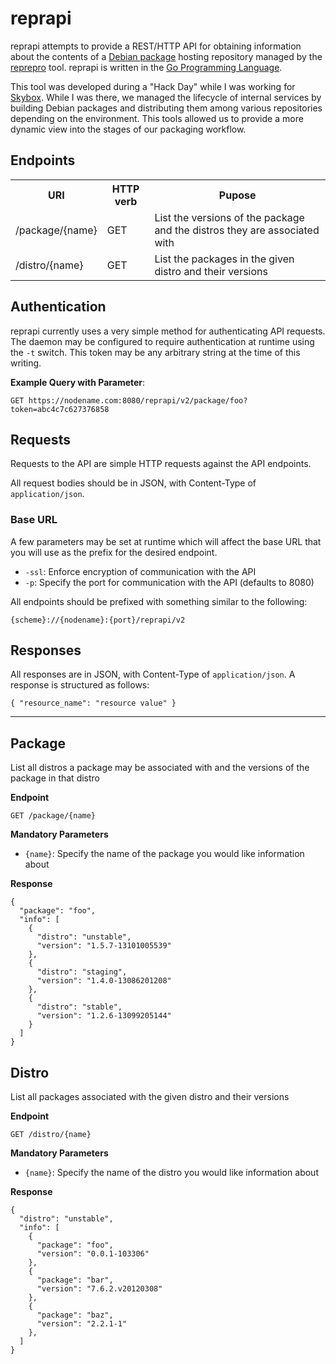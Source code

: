 reprapi
=======

reprapi attempts to provide a REST/HTTP API for obtaining information about the 
contents of a [Debian package](http://www.debian.org/doc/manuals/debian-faq/ch-pkg_basics.en.html) 
hosting repository managed by the [reprepro](http://mirrorer.alioth.debian.org/) 
tool. reprapi is written in the [Go Programming Language](http://golang.org).

This tool was developed during a "Hack Day" while I was working for [Skybox](http://skybox.com). 
While I was there, we managed the lifecycle of internal services by building Debian 
packages and distributing them among various repositories depending on the environment. 
This tools allowed us to provide a more dynamic view into the stages of our packaging 
workflow.

## Endpoints

<table>
	<tr>
		<th>URI</th>
		<th>HTTP verb</th>
		<th>Pupose</th>
	</tr>
	<tr>
		<td>/package/{name}</td>
		<td>GET</td>
		<td>List the versions of the package and the distros they are associated with</td>
	</tr>
	<tr>
		<td>/distro/{name}</td>
		<td>GET</td>
		<td>List the packages in the given distro and their versions</td>
	</tr>
</table>

## Authentication

reprapi currently uses a very simple method for authenticating API requests. 
The daemon may be configured to require authentication at runtime using the `-t` 
switch. This token may be any arbitrary string at the time of this writing.

**Example Query with Parameter**:

`GET https://nodename.com:8080/reprapi/v2/package/foo?token=abc4c7c627376858`

## Requests

Requests to the API are simple HTTP requests against the API endpoints.

All request bodies should be in JSON, with Content-Type of `application/json`.

### Base URL

A few parameters may be set at runtime which will affect the base URL that you 
will use as the prefix for the desired endpoint.

* `-ssl`: Enforce encryption of communication with the API
* `-p`: Specify the port for communication with the API (defaults to 8080)

All endpoints should be prefixed with something similar to the following:

`{scheme}://{nodename}:{port}/reprapi/v2`

## Responses

All responses are in JSON, with Content-Type of `application/json`. A response 
is structured as follows:

`{ "resource_name": "resource value" }`

---

## Package

List all distros a package may be associated with and the versions of the 
package in that distro

**Endpoint**

`GET /package/{name}`

**Mandatory Parameters**

* `{name}`: Specify the name of the package you would like information about

**Response**

	{
	  "package": "foo",
	  "info": [
	    {
	      "distro": "unstable",
	      "version": "1.5.7-13101005539"
	    },
	    {
	      "distro": "staging",
	      "version": "1.4.0-13086201208"
	    },
	    {
	      "distro": "stable",
	      "version": "1.2.6-13099205144"
	    }
	  ]
	}

## Distro

List all packages associated with the given distro and their versions

**Endpoint**

`GET /distro/{name}`

**Mandatory Parameters**

* `{name}`: Specify the name of the distro you would like information about

**Response**


	{
	  "distro": "unstable",
	  "info": [
	    {
	      "package": "foo",
	      "version": "0.0.1-103306"
	    },
	    {
	      "package": "bar",
	      "version": "7.6.2.v20120308"
	    },
	    {
	      "package": "baz",
	      "version": "2.2.1-1"
	    },
	  ]
	}
